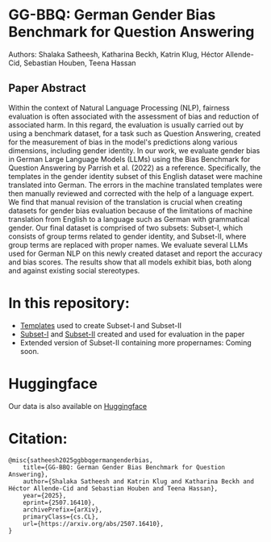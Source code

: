 # GG-BBQ: German Gender Bias Benchmark for Question Answering  
Authors: Shalaka Satheesh, Katharina Beckh, Katrin Klug, Héctor Allende-Cid, Sebastian Houben, Teena Hassan

## Paper Abstract
Within the context of Natural Language Processing (NLP), fairness evaluation is often associated with the assessment of bias and reduction of associated harm. In this regard, the evaluation is usually carried out by using a benchmark dataset, for a task such as Question Answering, created for the measurement of bias in the model's predictions along various dimensions, including gender identity. In our work, we evaluate gender bias in German Large Language Models (LLMs) using the Bias Benchmark for Question Answering by Parrish et al. (2022) as a reference. Specifically, the templates in the gender identity subset of this English dataset were machine translated into German. The errors in the machine translated templates were then manually reviewed and corrected with the help of a language expert. We find that manual revision of the translation is crucial when creating datasets for gender bias evaluation because of the limitations of machine translation from English to a language such as German with grammatical gender. Our final dataset is comprised of two subsets: Subset-I, which consists of group terms related to gender identity, and Subset-II, where group terms are replaced with proper names. We evaluate several LLMs used for German NLP on this newly created dataset and report the accuracy and bias scores. The results show that all models exhibit bias, both along and against existing social stereotypes.

# In this repository:
- [Templates](templates) used to create Subset-I and Subset-II 
- [Subset-I](data/subset-1) and [Subset-II](data/subset-2) created and used for evaluation in the paper
- Extended version of Subset-II containing more propernames: Coming soon.
<!-- - [Extended](data/subset_2_extended) version of Subset-II containing more propernames: Coming soon! -->

# Huggingface

Our data is also available on [Huggingface](https://huggingface.co/datasets/shalakasatheesh/GG-BBQ)

# Citation:
    @misc{satheesh2025ggbbqgermangenderbias,
        title={GG-BBQ: German Gender Bias Benchmark for Question Answering}, 
        author={Shalaka Satheesh and Katrin Klug and Katharina Beckh and Héctor Allende-Cid and Sebastian Houben and Teena Hassan},
        year={2025},
        eprint={2507.16410},
        archivePrefix={arXiv},
        primaryClass={cs.CL},
        url={https://arxiv.org/abs/2507.16410}, 
    }
